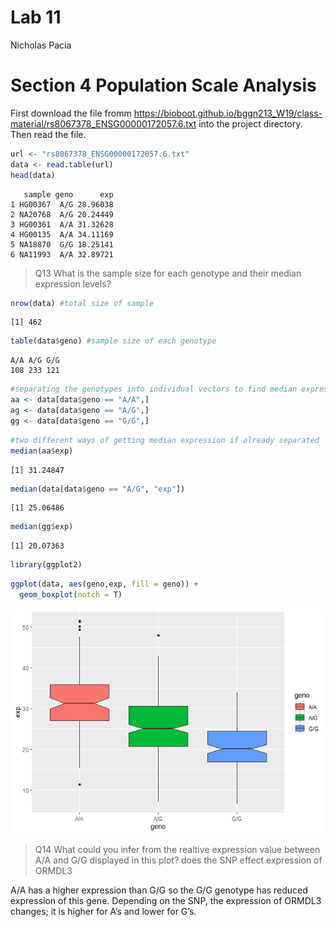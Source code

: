 Lab 11
================
Nicholas Pacia

# Section 4 Population Scale Analysis

First download the file fromm
https://bioboot.github.io/bggn213_W19/class-material/rs8067378_ENSG00000172057.6.txt
into the project directory. Then read the file.

``` r
url <- "rs8067378_ENSG00000172057.6.txt"
data <- read.table(url)
head(data)
```

       sample geno      exp
    1 HG00367  A/G 28.96038
    2 NA20768  A/G 20.24449
    3 HG00361  A/A 31.32628
    4 HG00135  A/A 34.11169
    5 NA18870  G/G 18.25141
    6 NA11993  A/A 32.89721

> Q13 What is the sample size for each genotype and their median
> expression levels?

``` r
nrow(data) #total size of sample
```

    [1] 462

``` r
table(data$geno) #sample size of each genotype
```


    A/A A/G G/G 
    108 233 121 

``` r
#separating the genotypes into individual vectors to find median expression
aa <- data[data$geno == "A/A",]
ag <- data[data$geno == "A/G",]
gg <- data[data$geno == "G/G",]
```

``` r
#two different ways of getting median expression if already separated
median(aa$exp)
```

    [1] 31.24847

``` r
median(data[data$geno == "A/G", "exp"])
```

    [1] 25.06486

``` r
median(gg$exp)
```

    [1] 20.07363

``` r
library(ggplot2)
```

``` r
ggplot(data, aes(geno,exp, fill = geno)) +
  geom_boxplot(notch = T) 
```

![](lab-11_files/figure-gfm/unnamed-chunk-6-1.png)

> Q14 What could you infer from the realtive expression value between
> A/A and G/G displayed in this plot? does the SNP effect expression of
> ORMDL3

A/A has a higher expression than G/G so the G/G genotype has reduced
expression of this gene. Depending on the SNP, the expression of ORMDL3
changes; it is higher for A’s and lower for G’s.
